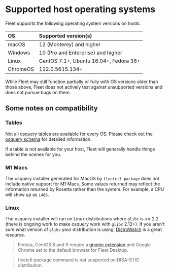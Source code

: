

# Supported host operating systems

Fleet supports the following operating system versions on hosts. 

| OS      | Supported version(s)                    |
| :------ | :-------------------------------------  |
| macOS   | 12 (Monterey) and higher                |
| Windows | 10 (Pro and Enterprise) and higher      |
| Linux   | CentOS 7.1+,  Ubuntu 16.04+, Fedora 38+ |
| ChromeOS | 112.0.5615.134+                        |

While Fleet may still function partially or fully with OS versions older than those above, Fleet does not actively test against unsupported versions and does not pursue bugs on them. 

## Some notes on compatibility

### Tables
Not all osquery tables are available for every OS. Please check out the [osquery schema](https://fleetdm.com/tables) for detailed information. 

If a table is not available for your host, Fleet will generally handle things behind the scenes for you. 

### M1 Macs
The osquery installer generated for MacOS by `fleetctl package` does not include native support for M1 Macs. Some values returned may reflect the information returned by Rosetta rather than the system. For example, a CPU will show up as `i486`. 

### Linux
The osquery installer will run on Linux distributions where `glibc` is >= 2.2 (there is ongoing work to make osquery work with `glibc` 2.12+).
If you aren't sure what version of `glibc` your distribution is using, [DistroWatch](https://distrowatch.com/) is a great resource. 

> Fedora, CentOS 8 and 9 require a [gnome extension](https://extensions.gnome.org/extension/615/appindicator-support/) and Google Chrome set to the default browser for Fleet Desktop.

> fleetctl package command is not supported on DISA-STIG distribution.

<meta name="pageOrderInSection" value="1200">
<meta name="description" value="This page contains information about operating systems that are compatible with the osquery agent.">
<meta name="navSection" value="The basics">
